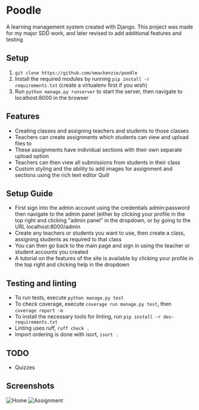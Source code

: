 # Poodle

A learning management system created with Django.
This project was made for my major SDD work, and later revised to add additional features
and testing

## Setup
1.  `git clone https://github.com/omackenzie/poodle`
2.  Install the required modules by running `pip install -r requirements.txt` (create a virtualenv first if you wish)
3.  Run `python manage.py runserver` to start the server, then navigate to localhost:8000 in the browser

## Features
 - Creating classes and assigning teachers and students to those classes
 - Teachers can create assignments which students can view and upload files to
 - These assignments have individual sections with their own separate upload option
 - Teachers can then view all submissions from students in their class
 - Custom styling and the ability to add images for assignment and sections using the rich text editor Quill

## Setup Guide
 - First sign into the admin account using the credentials admin:password then navigate to the admin panel (either by clicking your profile in the top right and clicking "admin panel" in the dropdown, or by going to the URL localhost:8000/admin
 - Create any teachers or students you want to use, then create a class, assigning students as required to that class
 - You can then go back to the main page and sign in using the teacher or student accounts you created
 - A tutorial on the features of the site is available by clicking your profile in the top right and clicking help in the dropdown

## Testing and linting
 - To run tests, execute `python manage.py test`
 - To check coverage, execute `coverage run manage.py test`, then `coverage report -m`
 - To install the necessary tools for linting, run `pip install -r dev-requirements.txt`
 - Linting uses ruff, `ruff check .`
 - Import ordering is done with isort, `isort .`

## TODO
 - Quizzes

## Screenshots
![Home](https://user-images.githubusercontent.com/30273552/188298163-8958436e-68ae-46dc-9f7b-439ba2d786f5.PNG)
![Assignment](https://user-images.githubusercontent.com/30273552/188298375-56d00f29-4e25-45e8-a793-270dec06efc5.PNG)
